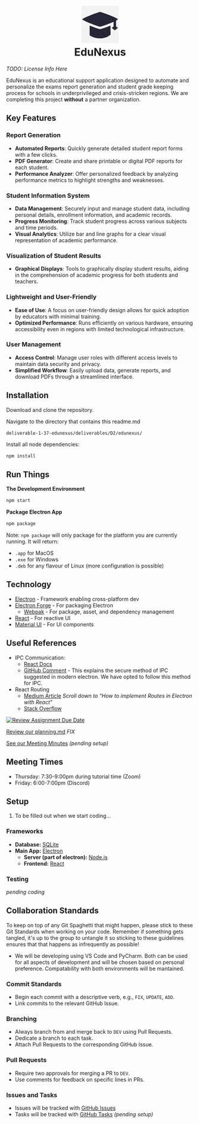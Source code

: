<h1 align="center">
  <img width="100" height="100" src="pic/logo.webp" alt="EduNexus Logo"><br>
  EduNexus
</h1>

*TODO: License Info Here*

EduNexus is an educational support application designed to automate and personalize the exams report generation and student grade keeping process for schools in underprivileged and crisis-stricken regions. We are completing this project **without** a partner organization.
## Key Features
### Report Generation
- **Automated Reports**: Quickly generate detailed student report forms with a few clicks.
- **PDF Generator**: Create and share printable or digital PDF reports for each student.
- **Performance Analyzer**: Offer personalized feedback by analyzing performance metrics to highlight strengths and weaknesses.

### Student Information System
- **Data Management**: Securely input and manage student data, including personal details, enrollment information, and academic records.
- **Progress Monitoring**: Track student progress across various subjects and time periods.
- **Visual Analytics**: Utilize bar and line graphs for a clear visual representation of academic performance.

### Visualization of Student Results
- **Graphical Displays**: Tools to graphically display student results, aiding in the comprehension of academic progress for both students and teachers.

### Lightweight and User-Friendly
- **Ease of Use**: A focus on user-friendly design allows for quick adoption by educators with minimal training.
- **Optimized Performance**: Runs efficiently on various hardware, ensuring accessibility even in regions with limited technological infrastructure.

### User Management
- **Access Control**: Manage user roles with different access levels to maintain data security and privacy.
- **Simplified Workflow**: Easily upload data, generate reports, and download PDFs through a streamlined interface.



## Installation

Download and clone the repository. 

Navigate to the directory that contains this readme.md

```
deliverable-1-37-edunexus/deliverables/D2/edunexus/
```

Install all node dependencies:

```bash
npm install
```

## Run Things

**The Development Environment**

```bash
npm start
```

**Package Electron App**

```bash
npm package
```

Note: `npm package` will only package for the platform you are currently running. It will return:

- `.app` for MacOS
- `.exe` for Windows
- `.deb` for any flavour of Linux (more configuration is possible)

## Technology

- [Electron](https://www.electronjs.org/r) - Framework enabling cross-platform dev
- [Electron Forge](https://www.electronforge.io/) - For packaging Electron
  - [Webpak](https://webpack.js.org/) - For package, asset, and dependency management
- [React](https://react.dev/) - For reactive UI
- [Material UI](https://mui.com/material-ui/) - For UI components

## Useful References

- IPC Communication:
  - [React Docs](https://www.electronjs.org/docs/latest/tutorial/ipc)
  - [GitHub Comment](https://github.com/electron/electron/issues/9920#issuecomment-575839738) - This explains the secure method of IPC suggested in modern electron. We have opted to follow this method for IPC.
- React Routing
  - [Medium Article](https://medium.com/folkdevelopers/the-ultimate-guide-to-electron-with-react-8df8d73f4c97) *Scroll down to "How to implement Routes in Electron with React"*
  - [Stack Overflow](https://stackoverflow.com/questions/36505404/how-to-use-react-router-with-electron)

[![Review Assignment Due Date](https://classroom.github.com/assets/deadline-readme-button-24ddc0f5d75046c5622901739e7c5dd533143b0c8e959d652212380cedb1ea36.svg)](https://classroom.github.com/a/u3U9Ll19)

[Review our planning.md](../deliverable-1-37-edunexus/main/deliverables/D1/planning.md) *FIX*

[See our Meeting Minutes]() *(pending setup)*

## Meeting Times
- Thursday: 7:30-9:00pm during tutorial time (Zoom)
- Friday: 6:00-7:00pm (Discord)

## Setup
1. To be filled out when we start coding...

### Frameworks
- **Database:** [SQLite](https://www.sqlite.org/index.html)
- **Main App:** [Electron](https://electronjs.org)
  - **Server (part of electron):** [Node.js](https://nodejs.org/)
  - **Frontend:** [React](https://react.dev/)

### Testing
*pending coding*

## Collaboration Standards
To keep on top of any Git Spaghetti that might happen, please stick to these Git Standards when working on your code. Remember if something gets tangled, it's up to the group to untangle it so sticking to these guidelines ensures that that happens as infrequently as possible!
- We will be developing using VS Code and PyCharm. Both can be used for all aspects of development and will be chosen based on personal preference. Compatability with both environments will be mantained.
### Commit Standards
- Begin each commit with a descriptive verb, e.g., `FIX`, `UPDATE`, `ADD`.
- Link commits to the relevant GitHub Issue.
### Branching
- Always branch from and merge back to `DEV` using Pull Requests.
- Dedicate a branch to each task.
- Attach Pull Requests to the corresponding GitHub Issue.
### Pull Requests
- Require two approvals for merging a PR to `DEV`.
- Use comments for feedback on specific lines in PRs.
### Issues and Tasks
- Issues will be tracked with [GitHub Issues](https://github.com/csc301-2024-s/deliverable-1-37-edunexus/issues)
- Tasks will be tracked with [GitHub Tasks]() *(pending setup)*
